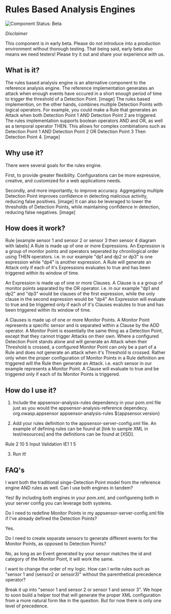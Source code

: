 Rules Based Analysis Engines
=========
![Component Status: Beta](https://img.shields.io/badge/component%20status-beta-yellow.svg)

*Disclaimer*

This component is in early beta. Please do not introduce into a production environment without thorough testing. That being said, early beta also means we need testers! Please try it out and share your experience with us.

What is it?
------------
The rules based analysis engine is an alternative component to the reference analysis engine. The reference implementation generates an attack when enough events have occured in a short enough period of time to trigger the threshold of a Detection Point.
[image]
The rules based implemention, on the other hands, combines multiple Detection Points with logical operators. For example, you could make a Rule that generates an Attack when both Detection Point 1 AND Detection Point 2 are triggered. The rules implementation supports boolean operators AND and OR, as well as a temporal operator THEN. This allows for complex combinations such as Detection Point 1 AND Detection Point 2 OR Detection Point 3 Then Detection Point 4.
[image]

Why use it?
------------
There were several goals for the rules engine.

First, to provide greater flexibility. Configurations can be more expressive, creative, and customized for a web applications needs.

Secondly, and more importantly, to improve accuracy. Aggregating multiple Detection Point improves confidence in detecting malicious activity, reducing false positives. 
[image]
It can also be leveraged to lower the thresholds of Detection Points, while maintaining confidence in detection, reducing false negatives.
[image]

How does it work?
------------
Rule
[example sensor 1 and sensor 2 or sensor 3 then sensor 4 diagram with labels]
A Rule is made up of one or more Expressions. An Expression is a group of monitor points and operators seperated by chronilogical order using THEN operators.
i.e. in our example "dp1 and dp2 or dp3" is one expression while "dp4" is another expression.
A Rule will generate an Attack only if each of it's Expressions evaluates to true and has been triggered within its window of time.

An Expression is made up of one or more Clauses. A Clause is a a group of monitor points separated by the OR operator.
i.e. in our example "dp1 and dp2" and "dp3" would be clauses of the first expression, while the only clause in the second expression would be "dp4"
An Expression will evaluate to true and be triggered only if each of it's Clauses evalutes to true and has been triggered within its window of time.

A Clauses is made up of one or more Monitor Points. A Monitor Point represents a specific sensor and is separated within a Clause by the ADD operator.
A Monitor Point is essentially the same thing as a Detection Point, except that they cannot trigger Attacks on their own. Where a configured Detection Point stands alone and will generate an Attack when their Threshold is crossed, a configured Monitor Point can only be a part of a Rule and does not generate an attack when it's Threshold is crossed. Rather only when the proper configuration of Monitor Points in a Rule definition are triggered will the Rule then generate an Attack.
i.e. each sensor in our example represents a Monitor Point.
A Clause will evaluate to true and be triggered only if each of its Monitor Points is triggered.

How do I use it?
------------
1) Include the appsensor-analysis-rules dependency in your pom.xml file just as you would the appsensor-analysis-reference dependecy.
	<dependency>
		<groupId>org.owasp.appsensor</groupId>
		<artifactId>appsensor-analysis-rules</artifactId>
		<version>${appsensor.version}</version>
	</dependency>

2) Add your rules definition to the appsensor-server-config.xml file. An example of defining rules can be found at [link to sample XML in test/resources] and the definitions can be found at [XSD].
<rules>	
<rule guid="00000000-0000-0000-0000-000000000005">
	<name>Rule 2</name>
	<window unit="seconds">10</window>
	<expressions>				
	<expression>
		<window unit="seconds">5</window>
		<clauses>
		<clause>
			<monitor-points>
			<monitor-point guid="00000000-0000-0000-0000-000000000006">
				<category>Input Validation</category>
				<id>IE1</id>
				<threshold>
					<count>1</count>
					<interval unit="seconds">5</interval>
				</threshold>
			</monitor-point>
			</monitor-points>
		</clause>
		</clauses>
	</expression>
	</expressions>
</rule>
</rules>

3) Run it! 

FAQ's
------------
I want both the traditional singe-Detection Point model from the reference engine AND rules as well. Can I use both engines in tandem?

Yes! By including both engines in your pom.xml, and configureing both in your server config you can leverage both systems.

Do I need to redefine Monitor Points in my appsensor-server-config.xml file if I've already defined the Detection Points?

Yes.

Do I need to create separate sensors to generate different events for the Monitor Points, as opposed to Detection Points?

No, as long as an Event generated by your sensor matches the id and category of the Monitor Point, it will work the same.

I want to change the order of my logic. How can I write rules such as "sensor 1 and (sensor2 or sensor3)" without the parenthetical precedence operator?

Break it up into "sensor 1 and sensor 2 or sensor 1 and sensor 3". We hope to soon build a helper tool that will generate the proper XML configuration from a more natural form like in the question. But for now there is only one level of precedence.

